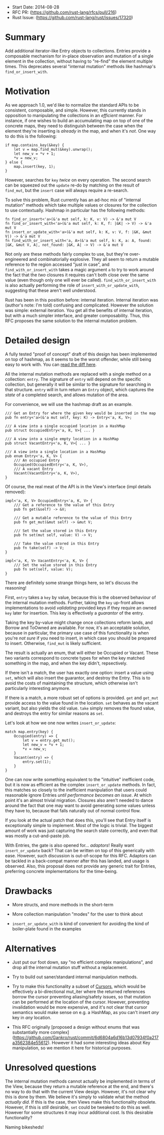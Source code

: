 - Start Date: 2014-08-28
- RFC PR: (https://github.com/rust-lang/rfcs/pull/216)
- Rust Issue: (https://github.com/rust-lang/rust/issues/17320)

# Summary

Add additional iterator-like Entry objects to collections.
Entries provide a composable mechanism for in-place observation and mutation of a
single element in the collection, without having to "re-find" the element multiple times.
This deprecates several "internal mutation" methods like hashmap's `find_or_insert_with`.

# Motivation

As we approach 1.0, we'd like to normalize the standard APIs to be consistent, composable,
and simple. However, this currently stands in opposition to manipulating the collections in
an *efficient* manner. For instance, if one wishes to build an accumulating map on top of one
of the concrete maps, they need to distinguish between the case when the element they're inserting
is *already* in the map, and when it's *not*. One way to do this is the following:

```
if map.contains_key(&key) {
    let v = map.find_mut(&key).unwrap();
    let new_v = *v + 1;
    *v = new_v;
} else {
    map.insert(key, 1);
}
```

However, searches for `key` *twice* on every operation.
The second search can be squeezed out the `update` re-do by matching on the result
of `find_mut`, but the `insert` case will always require a re-search.

To solve this problem, Rust currently has an ad-hoc mix of "internal mutation" methods which
take multiple values or closures for the collection to use contextually. Hashmap in particular
has the following methods:

```
fn find_or_insert<'a>(&'a mut self, k: K, v: V) -> &'a mut V
fn find_or_insert_with<'a>(&'a mut self, k: K, f: |&K| -> V) -> &'a mut V
fn insert_or_update_with<'a>(&'a mut self, k: K, v: V, f: |&K, &mut V|) -> &'a mut V
fn find_with_or_insert_with<'a, A>(&'a mut self, k: K, a: A, found: |&K, &mut V, A|, not_found: |&K, A| -> V) -> &'a mut V
```

Not only are these methods fairly complex to use, but they're over-engineered and
combinatorially explosive. They all seem to return a mutable reference to the region
accessed "just in case", and `find_with_or_insert_with` takes a magic argument `a` to
try to work around the fact that the *two* closures it requires can't both close over
the same value (even though only one will ever be called). `find_with_or_insert_with`
is also actually performing the role of `insert_with_or_update_with`,
suggesting that these aren't well understood.

Rust has been in this position before: internal iteration. Internal iteration was (author's note: I'm told)
confusing and complicated. However the solution was simple: external iteration. You get
all the benefits of internal iteration, but with a much simpler interface, and greater
composability. Thus, this RFC proposes the same solution to the internal mutation problem.

# Detailed design

A fully tested "proof of concept" draft of this design has been implemented on top of hashmap,
as it seems to be the worst offender, while still being easy to work with. You can
[read the diff here](https://github.com/Gankro/rust/commit/39a1fa7c7362a3e22e59ab6601ac09475daff39b).

All the internal mutation methods are replaced with a single method on a collection: `entry`.
The signature of `entry` will depend on the specific collection, but generally it will be similar to
the signature for searching in that structure. `entry` will in turn return an `Entry` object, which
captures the *state* of a completed search, and allows mutation of the area.

For convenience, we will use the hashmap draft as an example.

```
/// Get an Entry for where the given key would be inserted in the map
pub fn entry<'a>(&'a mut self, key: K) -> Entry<'a, K, V>;

/// A view into a single occupied location in a HashMap
pub struct OccupiedEntry<'a, K, V>{ ... }

/// A view into a single empty location in a HashMap
pub struct VacantEntry<'a, K, V>{ ... }

/// A view into a single location in a HashMap
pub enum Entry<'a, K, V> {
    /// An occupied Entry
    Occupied(OccupiedEntry<'a, K, V>),
    /// A vacant Entry
    Vacant(VacantEntry<'a, K, V>),
}
```

Of course, the real meat of the API is in the View's interface (impl details removed):

```
impl<'a, K, V> OccupiedEntry<'a, K, V> {
    /// Get a reference to the value of this Entry
    pub fn get(&self) -> &V;

    /// Get a mutable reference to the value of this Entry
    pub fn get_mut(&mut self) -> &mut V;

    /// Set the value stored in this Entry
    pub fn set(mut self, value: V) -> V;

    /// Take the value stored in this Entry
    pub fn take(self) -> V;
}

impl<'a, K, V> VacantEntry<'a, K, V> {
    /// Set the value stored in this Entry
    pub fn set(self, value: V);
}
```

There are definitely some strange things here, so let's discuss the reasoning!

First, `entry` takes a `key` by value, because this is the observed behaviour of the internal mutation
methods. Further, taking the `key` up-front allows implementations to avoid *validating* provided keys if
they require an owned `key` later for insertion. This key is effectively a *guarantor* of the entry.

Taking the key by-value might change once collections reform lands, and Borrow and ToOwned are available.
For now, it's an acceptable solution, because in particular, the primary use case of this functionality
is when you're *not sure* if you need to insert, in which case you should be prepared to insert.
Otherwise, `find_mut` is likely sufficient.

The result is actually an enum, that will either be Occupied or Vacant. These two variants correspond
to concrete types for when the key matched something in the map, and when the key didn't, repsectively.

If there isn't a match, the user has exactly one option: insert a value using `set`, which will also insert
the guarantor, and destroy the Entry. This is to avoid the costs of maintaining the structure, which
otherwise isn't particularly interesting anymore.

If there is a match, a more robust set of options is provided. `get` and `get_mut` provide access to the
value found in the location. `set` behaves as the vacant variant, but also yields the old value. `take`
simply removes the found value, and destroys the entry for similar reasons as `set`.

Let's look at how we one now writes `insert_or_update`:

```
match map.entry(key) {
    Occupied(entry) => {
        let v = entry.get_mut();
        let new_v = *v + 1;
        *v = new_v;
    }
    Vacant(entry) => {
        entry.set(1);
    }
}
```

One can now write something equivalent to the "intuitive" inefficient code, but it is now as efficient as the complex
`insert_or_update` methods. In fact, this matches so closely to the inefficient manipulation
that users could reasonable ignore Entries *until performance becomes an issue*. At which point
it's an almost trivial migration. Closures also aren't needed to dance around the fact that one may
want to avoid generating some values unless they have to, because that falls naturally out of
normal control flow.

If you look at the actual patch that does this, you'll see that Entry itself is exceptionally
simple to implement. Most of the logic is trivial. The biggest amount of work was just
capturing the search state correctly, and even that was mostly a cut-and-paste job.

With Entries, the gate is also opened for... *adaptors*!
Really want `insert_or_update` back? That can be written on top of this generically with ease.
However, such discussion is out-of-scope for this RFC. Adaptors can
be tackled in a back-compat manner after this has landed, and usage is observed. Also, this
proposal does not provide any generic trait for Entries, preferring concrete implementations for
the time-being.

# Drawbacks

* More structs, and more methods in the short-term

* More collection manipulation "modes" for the user to think about

* `insert_or_update_with` is kind of convenient for avoiding the kind of boiler-plate
found in the examples

# Alternatives

* Just put our foot down, say "no efficient complex manipulations", and drop
all the internal mutation stuff without a replacement.

* Try to build out saner/standard internal manipulation methods.

* Try to make this functionality a subset of [Cursors](http://discuss.rust-lang.org/t/pseudo-rfc-cursors-reversible-iterators/386/7),
which would be effectively a bi-directional mut_iter
where the returned references borrow the cursor preventing aliasing/safety issues,
so that mutation can be performed at the location of the cursor.
However, preventing invalidation would be more expensive, and it's not clear that
cursor semantics would make sense on e.g. a HashMap, as you can't insert *any* key
in *any* location.

* This RFC originally [proposed a design without enums that was substantially more complex]
(https://github.com/Gankro/rust/commit/6d6804a6d16b13d07934f0a217a3562384e55612).
However it had some interesting ideas about Key manipulation, so we mention it here for
historical purposes.

# Unresolved questions
The internal mutation methods cannot actually be implemented in terms of the View, because
they return a mutable reference at the end, and there's no way to do that with the current
View design. However, it's not clear why this is done by them. We believe it's simply to
validate what the method *actually did*. If this is the case, then Views make this functionality
obsolete. However, if this is *still* desirable, `set` could be tweaked to do this as well.
However for some structures it may incur additional cost. Is this desirable functionality?

Naming bikesheds!
